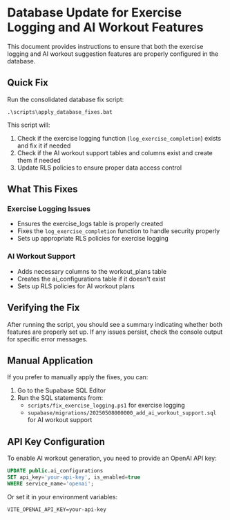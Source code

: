 
# Database Update for Exercise Logging and AI Workout Features

This document provides instructions to ensure that both the exercise logging and AI workout suggestion features are properly configured in the database.

## Quick Fix

Run the consolidated database fix script:

```
.\scripts\apply_database_fixes.bat
```

This script will:
1. Check if the exercise logging function (`log_exercise_completion`) exists and fix it if needed
2. Check if the AI workout support tables and columns exist and create them if needed
3. Update RLS policies to ensure proper data access control

## What This Fixes

### Exercise Logging Issues
- Ensures the exercise_logs table is properly created
- Fixes the `log_exercise_completion` function to handle security properly
- Sets up appropriate RLS policies for exercise logging

### AI Workout Support
- Adds necessary columns to the workout_plans table
- Creates the ai_configurations table if it doesn't exist
- Sets up RLS policies for AI workout plans

## Verifying the Fix

After running the script, you should see a summary indicating whether both features are properly set up. If any issues persist, check the console output for specific error messages.

## Manual Application

If you prefer to manually apply the fixes, you can:

1. Go to the Supabase SQL Editor
2. Run the SQL statements from:
   - `scripts/fix_exercise_logging.ps1` for exercise logging
   - `supabase/migrations/20250508000000_add_ai_workout_support.sql` for AI workout support

## API Key Configuration

To enable AI workout generation, you need to provide an OpenAI API key:

```sql
UPDATE public.ai_configurations 
SET api_key='your-api-key', is_enabled=true
WHERE service_name='openai';
```

Or set it in your environment variables:
```
VITE_OPENAI_API_KEY=your-api-key
```
